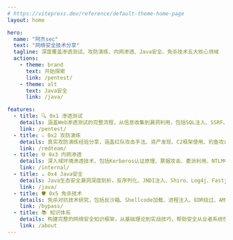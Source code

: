 ```yaml
---
# https://vitepress.dev/reference/default-theme-home-page
layout: home

hero:
  name: "阿杰sec"
  text: "网络安全技术分享"
  tagline: 深度覆盖渗透测试、攻防演练、内网渗透、Java安全、免杀技术五大核心领域
  actions:
    - theme: brand
      text: 开始探索
      link: /pentest/
    - theme: alt
      text: Java安全
      link: /java/

features:
  - title: 🔍 0x1 渗透测试
    details: 涵盖Web渗透测试的完整流程，从信息收集到漏洞利用，包括SQL注入、SSRF、文件上传、越权等经典漏洞的深度分析
    link: /pentest/
  - title: ⚔️ 0x2 攻防演练 
    details: 真实攻防演练经验分享，涵盖红队攻击手法、资产发现、C2框架使用、钓鱼攻击、权限维持等实战技术
    link: /redteam/
  - title: 🌐 0x3 内网渗透
    details: 深入域环境渗透技术，包括Kerberos认证原理、票据攻击、委派利用、NTLM中继等高级内网渗透技术
    link: /internal/
  - title: ☕ 0x4 Java安全
    details: Java生态安全漏洞深度剖析，反序列化、JNDI注入、Shiro、Log4j、Fastjson等热门漏洞原理与利用
    link: /java/
  - title: 🛡️ 0x5 免杀技术
    details: 免杀对抗技术研究，包括反沙箱、Shellcode加载、进程注入、EDR绕过、AMSI绕过等前沿对抗技术
    link: /bypass/
  - title: 📚 知识体系
    details: 构建完整的网络安全知识框架，从基础理论到实战技巧，帮助安全从业者系统性提升技术水平
    link: /about
---
```


